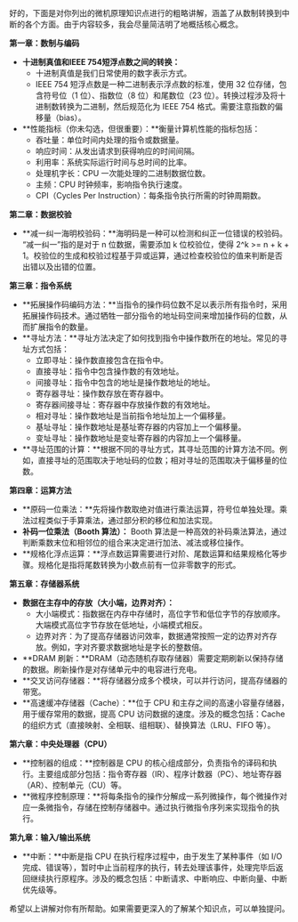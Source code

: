 好的，下面是对你列出的微机原理知识点进行的粗略讲解，涵盖了从数制转换到中断的各个方面。由于内容较多，我会尽量简洁明了地概括核心概念。

**第一章：数制与编码**

- **十进制真值和IEEE 754短浮点数之间的转换：**
    - 十进制真值是我们日常使用的数字表示方式。
    - IEEE 754 短浮点数是一种二进制表示浮点数的标准，使用 32 位存储，包含符号位（1 位）、指数位（8 位）和尾数位（23 位）。转换过程涉及将十进制数转换为二进制，然后规范化为 IEEE 754 格式。需要注意指数的偏移量（bias）。
- **性能指标（你未勾选，但很重要）：**衡量计算机性能的指标包括：
    - 吞吐量：单位时间内处理的指令或数据量。
    - 响应时间：从发出请求到获得响应的时间间隔。
    - 利用率：系统实际运行时间与总时间的比率。
    - 处理机字长：CPU 一次能处理的二进制数据位数。
    - 主频：CPU 时钟频率，影响指令执行速度。
    - CPI（Cycles Per Instruction）：每条指令执行所需的时钟周期数。

**第二章：数据校验**

- **减一纠一海明校验码：**海明码是一种可以检测和纠正一位错误的校验码。 “减一纠一”指的是对于 n 位数据，需要添加 k 位校验位，使得 2^k >= n + k + 1。校验位的生成和校验过程基于异或运算，通过检查校验位的值来判断是否出错以及出错的位置。

**第三章：指令系统**

- **拓展操作码编码方法：**当指令的操作码位数不足以表示所有指令时，采用拓展操作码技术。通过牺牲一部分指令的地址码空间来增加操作码的位数，从而扩展指令的数量。
- **寻址方法：**寻址方法决定了如何找到指令中操作数所在的地址。常见的寻址方式包括：
    - 立即寻址：操作数直接包含在指令中。
    - 直接寻址：指令中包含操作数的有效地址。
    - 间接寻址：指令中包含的地址是操作数地址的地址。
    - 寄存器寻址：操作数存放在寄存器中。
    - 寄存器间接寻址：寄存器中存放操作数的有效地址。
    - 相对寻址：操作数地址是当前指令地址加上一个偏移量。
    - 基址寻址：操作数地址是基址寄存器的内容加上一个偏移量。
    - 变址寻址：操作数地址是变址寄存器的内容加上一个偏移量。
- **寻址范围的计算：**根据不同的寻址方式，其寻址范围的计算方法不同。例如，直接寻址的范围取决于地址码的位数；相对寻址的范围取决于偏移量的位数。

**第四章：运算方法**

- **原码一位乘法：**先将操作数取绝对值进行乘法运算，符号位单独处理。乘法过程类似于手算乘法，通过部分积的移位和加法实现。
- **补码一位乘法（Booth 算法）：** Booth 算法是一种高效的补码乘法算法，通过判断乘数末位和相邻位的组合来决定进行加法、减法或移位操作。
- **规格化浮点运算：**浮点数运算需要进行对阶、尾数运算和结果规格化等步骤。规格化是指将尾数转换为小数点前有一位非零数字的形式。

**第五章：存储器系统**

- **数据在主存中的存放（大小端，边界对齐）：**
    - 大小端模式：指数据在内存中存储时，高位字节和低位字节的存放顺序。大端模式高位字节存放在低地址，小端模式相反。
    - 边界对齐：为了提高存储器访问效率，数据通常按照一定的边界对齐存放。例如，字对齐要求数据地址是字长的整数倍。
- **DRAM 刷新：**DRAM（动态随机存取存储器）需要定期刷新以保持存储的数据。刷新操作是对存储单元中的电容进行充电。
- **交叉访问存储器：**将存储器分成多个模块，可以并行访问，提高存储器的带宽。
- **高速缓冲存储器（Cache）：**位于 CPU 和主存之间的高速小容量存储器，用于缓存常用的数据，提高 CPU 访问数据的速度。涉及的概念包括：Cache 的组织方式（直接映射、全相联、组相联）、替换算法（LRU、FIFO 等）。

**第六章：中央处理器（CPU）**

- **控制器的组成：**控制器是 CPU 的核心组成部分，负责指令的译码和执行。主要组成部分包括：指令寄存器（IR）、程序计数器（PC）、地址寄存器（AR）、控制单元（CU）等。
- **微程序控制原理：**将每条指令的操作分解成一系列微操作，每个微操作对应一条微指令，存储在控制存储器中。通过执行微指令序列来实现指令的执行。

**第九章：输入/输出系统**

- **中断：**中断是指 CPU 在执行程序过程中，由于发生了某种事件（如 I/O 完成、错误等），暂时中止当前程序的执行，转去处理该事件，处理完毕后返回继续执行原程序。涉及的概念包括：中断请求、中断响应、中断向量、中断优先级等。

希望以上讲解对你有所帮助。如果需要更深入的了解某个知识点，可以单独提问。
